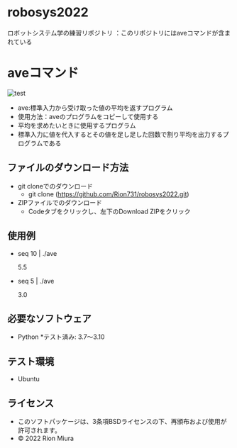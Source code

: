 # robosys2022
ロボットシステム学の練習リポジトリ
 ：このリポジトリにはaveコマンドが含まれている
# aveコマンド
![test](https://github.com/Rion731/robosys2022/actions/workflows/test.yml/badge.svg)
* ave:標準入力から受け取った値の平均を返すプログラム
* 使用方法：aveのプログラムをコピーして使用する
* 平均を求めたいときに使用するプログラム
* 標準入力に値を代入するとその値を足し足した回数で割り平均を出力するプログラムである
## ファイルのダウンロード方法
* git cloneでのダウンロード
   * git clone (https://github.com/Rion731/robosys2022.git)
* ZIPファイルでのダウンロード
   * Codeタブをクリックし、左下のDownload ZIPをクリック
## 使用例
* seq 10 | ./ave 
  
  5.5

* seq 5 | ./ave

  3.0 
## 必要なソフトウェア
* Python
  *テスト済み: 3.7～3.10
## テスト環境
* Ubuntu
## ライセンス
* このソフトパッケージは、3条項BSDライセンスの下、再頒布および使用が許可されます。
* © 2022 Rion Miura 
